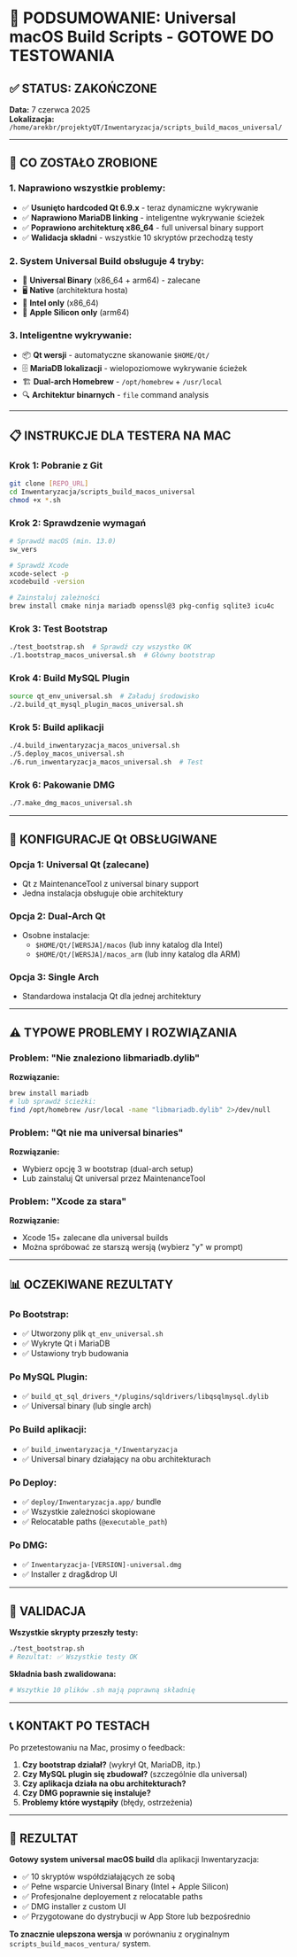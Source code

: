 # 🎯 PODSUMOWANIE: Universal macOS Build Scripts - GOTOWE DO TESTOWANIA

## ✅ STATUS: **ZAKOŃCZONE**
**Data:** 7 czerwca 2025  
**Lokalizacja:** `/home/arekbr/projektyQT/Inwentaryzacja/scripts_build_macos_universal/`

---

## 🚀 **CO ZOSTAŁO ZROBIONE**

### 1. **Naprawiono wszystkie problemy:**
- ✅ **Usunięto hardcoded Qt 6.9.x** - teraz dynamiczne wykrywanie
- ✅ **Naprawiono MariaDB linking** - inteligentne wykrywanie ścieżek  
- ✅ **Poprawiono architekturę x86_64** - full universal binary support
- ✅ **Walidacja składni** - wszystkie 10 skryptów przechodzą testy

### 2. **System Universal Build obsługuje 4 tryby:**
- 🎯 **Universal Binary** (x86_64 + arm64) - zalecane
- 🖥️ **Native** (architektura hosta)  
- 🔧 **Intel only** (x86_64)
- 🍎 **Apple Silicon only** (arm64)

### 3. **Inteligentne wykrywanie:**
- 📦 **Qt wersji** - automatyczne skanowanie `$HOME/Qt/`
- 🗄️ **MariaDB lokalizacji** - wielopoziomowe wykrywanie ścieżek
- 🏗️ **Dual-arch Homebrew** - `/opt/homebrew` + `/usr/local`
- 🔍 **Architektur binarnych** - `file` command analysis

---

## 📋 **INSTRUKCJE DLA TESTERA NA MAC**

### **Krok 1: Pobranie z Git**
```bash
git clone [REPO_URL]
cd Inwentaryzacja/scripts_build_macos_universal
chmod +x *.sh
```

### **Krok 2: Sprawdzenie wymagań**
```bash
# Sprawdź macOS (min. 13.0)
sw_vers

# Sprawdź Xcode
xcode-select -p
xcodebuild -version

# Zainstaluj zależności
brew install cmake ninja mariadb openssl@3 pkg-config sqlite3 icu4c
```

### **Krok 3: Test Bootstrap**
```bash
./test_bootstrap.sh  # Sprawdź czy wszystko OK
./1.bootstrap_macos_universal.sh  # Główny bootstrap
```

### **Krok 4: Build MySQL Plugin**
```bash
source qt_env_universal.sh  # Załaduj środowisko
./2.build_qt_mysql_plugin_macos_universal.sh
```

### **Krok 5: Build aplikacji**
```bash
./4.build_inwentaryzacja_macos_universal.sh
./5.deploy_macos_universal.sh
./6.run_inwentaryzacja_macos_universal.sh  # Test
```

### **Krok 6: Pakowanie DMG**
```bash
./7.make_dmg_macos_universal.sh
```

---

## 🔧 **KONFIGURACJE Qt OBSŁUGIWANE**

### **Opcja 1: Universal Qt (zalecane)**
- Qt z MaintenanceTool z universal binary support
- Jedna instalacja obsługuje obie architektury

### **Opcja 2: Dual-Arch Qt**
- Osobne instalacje:
  - `$HOME/Qt/[WERSJA]/macos` (lub inny katalog dla Intel)
  - `$HOME/Qt/[WERSJA]/macos_arm` (lub inny katalog dla ARM)

### **Opcja 3: Single Arch**
- Standardowa instalacja Qt dla jednej architektury

---

## ⚠️ **TYPOWE PROBLEMY I ROZWIĄZANIA**

### **Problem:** "Nie znaleziono libmariadb.dylib"
**Rozwiązanie:** 
```bash
brew install mariadb
# lub sprawdź ścieżki:
find /opt/homebrew /usr/local -name "libmariadb.dylib" 2>/dev/null
```

### **Problem:** "Qt nie ma universal binaries"
**Rozwiązanie:**
- Wybierz opcję 3 w bootstrap (dual-arch setup)
- Lub zainstaluj Qt universal przez MaintenanceTool

### **Problem:** "Xcode za stara"
**Rozwiązanie:**
- Xcode 15+ zalecane dla universal builds
- Można spróbować ze starszą wersją (wybierz "y" w prompt)

---

## 📊 **OCZEKIWANE REZULTATY**

### **Po Bootstrap:**
- ✅ Utworzony plik `qt_env_universal.sh`
- ✅ Wykryte Qt i MariaDB
- ✅ Ustawiony tryb budowania

### **Po MySQL Plugin:**
- ✅ `build_qt_sql_drivers_*/plugins/sqldrivers/libqsqlmysql.dylib`
- ✅ Universal binary (lub single arch)

### **Po Build aplikacji:**
- ✅ `build_inwentaryzacja_*/Inwentaryzacja`
- ✅ Universal binary działający na obu architekturach

### **Po Deploy:**
- ✅ `deploy/Inwentaryzacja.app/` bundle
- ✅ Wszystkie zależności skopiowane
- ✅ Relocatable paths (`@executable_path`)

### **Po DMG:**
- ✅ `Inwentaryzacja-[VERSION]-universal.dmg`
- ✅ Installer z drag&drop UI

---

## 🧪 **VALIDACJA**

**Wszystkie skrypty przeszły testy:**
```bash
./test_bootstrap.sh
# Rezultat: ✅ Wszystkie testy OK
```

**Składnia bash zwalidowana:**
```bash
# Wszytkie 10 plików .sh mają poprawną składnię
```

---

## 📞 **KONTAKT PO TESTACH**

Po przetestowaniu na Mac, prosimy o feedback:

1. **Czy bootstrap działał?** (wykrył Qt, MariaDB, itp.)
2. **Czy MySQL plugin się zbudował?** (szczególnie dla universal)
3. **Czy aplikacja działa na obu architekturach?**
4. **Czy DMG poprawnie się instaluje?**
5. **Problemy które wystąpiły** (błędy, ostrzeżenia)

---

## 🎉 **REZULTAT**

**Gotowy system universal macOS build** dla aplikacji Inwentaryzacja:
- ✅ 10 skryptów współdziałających ze sobą
- ✅ Pełne wsparcie Universal Binary (Intel + Apple Silicon)  
- ✅ Profesjonalne deployement z relocatable paths
- ✅ DMG installer z custom UI
- ✅ Przygotowane do dystrybucji w App Store lub bezpośrednio

**To znacznie ulepszona wersja** w porównaniu z oryginalnym `scripts_build_macos_ventura/` system.
